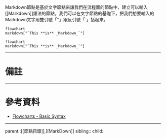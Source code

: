 Markdown節點是基於文字節點來讓我們在流程圖的節點中，建立可以輸入[[Markdown]]語法的節點。我們可以在文字節點的基礎下，把我們想要輸入的Markdown文字用雙引號「"」跟反引號「\`」括起來。

```Mermaid
flowchart
markdown["`This **is** _Markdown_`"]
```

```mermaid
flowchart
markdown["`This **is** _Markdown_`"]
```
- - -
# 備註

- - -
# 參考資料
- [Flowcharts - Basic Syntax](https://mermaid.js.org/syntax/flowchart.html)
- - -
parent::[[節點目錄]],[[MarkDown]]
sibling::
child::